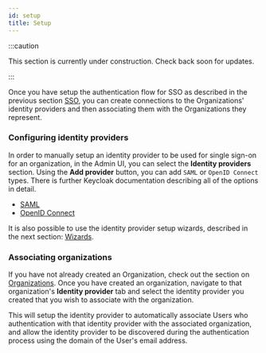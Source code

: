 ```yaml
---
id: setup
title: Setup
---
```


:::caution

This section is currently under construction. Check back soon for updates.

:::

Once you have setup the authentication flow for SSO as described in the previous section [SSO](../authentication/sso), you can create connections to the Organizations' identity providers and then associating them with the Organizations they represent.

### Configuring identity providers

In order to manually setup an identity provider to be used for single sign-on for an organization, in the Admin UI, you can select the **Identity providers** section. Using the **Add provider** button, you can add `SAML` or `OpenID Connect` types. There is further Keycloak documentation describing all of the options in detail.
- [SAML](https://www.keycloak.org/docs/latest/server_admin/index.html#saml-v2-0-identity-providers)
- [OpenID Connect](https://www.keycloak.org/docs/latest/server_admin/index.html#_identity_broker_oidc)

It is also possible to use the identity provider setup wizards, described in the next section: [Wizards](wizards).

### Associating organizations

If you have not already created an Organization, check out the section on [Organizations](../organizations). Once you have created an organization, navigate to that organization's **Identity provider** tab and select the identity provider you created that you wish to associate with the organization.

This will setup the identity provider to automatically associate Users who authentication with that identity provider with the associated organization, and allow the identity provider to be discovered during the authentication process using the domain of the User's email address.